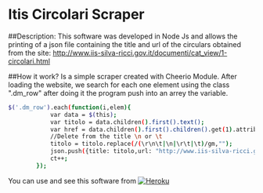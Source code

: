 # Itis Circolari Scraper

##Description:
This software was developed in Node Js and allows the printing of a json file containing the title and url of the 
circulars obtained from the site: http://www.iis-silva-ricci.gov.it/documenti/cat_view/1-circolari.html 

##How it work?
Is a simple scraper created with Cheerio Module. After loading the website, we search for each one element using the class ".dm_row"
after doing it the program push into an arrey the variable.

```sh
$('.dm_row').each(function(i,elem){
            var data = $(this);
            var titolo = data.children().first().text();
            var href = data.children().first().children().get(1).attribs['href'];
            //Delete from the title \n or \t
            titolo = titolo.replace(/(\r\n\t|\n|\r\t|\t)/gm,"");
            json.push({title: titolo,url: "http://www.iis-silva-ricci.gov.it"+href});
            ct++;
        });
```

You can use and see this software from [![Heroku](https://www.herokucdn.com/deploy/button.png)](https://itiscircolari.herokuapp.com/)

